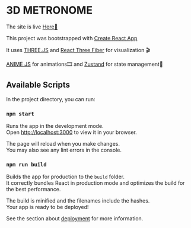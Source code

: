 # 3D METRONOME

The site is live [Here🚀](https://fatjonrrapaj.github.io/metronome/)

This project was bootstrapped with [Create React App](https://github.com/facebook/create-react-app)

It uses [THREE.JS](https://threejs.org/) and [React Three Fiber](https://github.com/pmndrs/react-three-fiber) for visualization 🎬

[ANIME JS](https://github.com/juliangarnier/anime/) for animations🎞 and [Zustand](https://github.com/pmndrs/zustand) for state management🐻

## Available Scripts

In the project directory, you can run:

### `npm start`

Runs the app in the development mode.\
Open [http://localhost:3000](http://localhost:3000) to view it in your browser.

The page will reload when you make changes.\
You may also see any lint errors in the console.

### `npm run build`

Builds the app for production to the `build` folder.\
It correctly bundles React in production mode and optimizes the build for the best performance.

The build is minified and the filenames include the hashes.\
Your app is ready to be deployed!

See the section about [deployment](https://facebook.github.io/create-react-app/docs/deployment) for more information.
